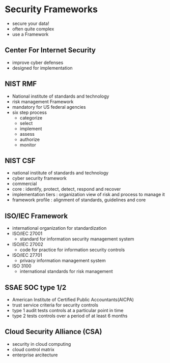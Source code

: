 # Security Frameworks

- secure your data!
- often quite complex
- use a Framework

## Center For Internet Security

- improve cyber defenses
- designed for implementation

## NIST RMF

- National institute of standards and technology
- risk management Framework
- mandatory for US federal agencies
- six step process
  - categorize
  - select
  - implement
  - assess
  - authorize
  - monitor

## NIST CSF

- national institute of standards and technology
- cyber security framework
- commercial
- core : identify, protect, detect, respond and recover
- implementation tiers : organization view of risk and process to manage it
- framework profile : alignment of standards, guidelines and core

## ISO/IEC Framework

- international organization for standardization
- ISO/IEC 27001
  - standard for information security management system
- ISO/IEC 27002
  - code for practice for information security controls
- ISO/IEC 27701
  - privacy information management system
- ISO 3100
  - international standards for risk management

## SSAE SOC type 1/2

- American Institute of Certified Public Accountants(AICPA)
- trust service criteria for security controls
- type 1 audit tests controls at a particular point in time
- type 2 tests controls over a period of at least 6 months

## Cloud Security Alliance (CSA)

- security in cloud computing
- cloud control matrix
- enterprise arcitecture
